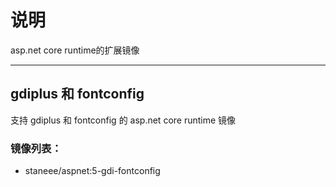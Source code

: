 # 说明
asp.net core runtime的扩展镜像


---

## gdiplus 和 fontconfig

支持 gdiplus 和 fontconfig 的 asp.net core runtime 镜像

### 镜像列表：
- staneee/aspnet:5-gdi-fontconfig
